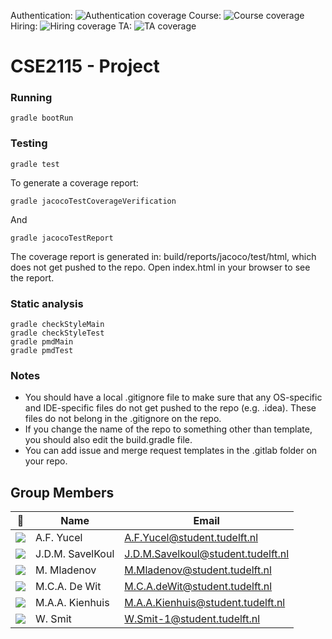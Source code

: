 Authentication: ![Authentication coverage](https://gitlab.ewi.tudelft.nl/cse2115/2021-2022/sem-group-13b/sem-repo-13b/badges/main/coverage.svg?job=test-authentication-service)
Course: ![Course coverage](https://gitlab.ewi.tudelft.nl/cse2115/2021-2022/sem-group-13b/sem-repo-13b/badges/main/coverage.svg?job=test-course-service)
Hiring: ![Hiring coverage](https://gitlab.ewi.tudelft.nl/cse2115/2021-2022/sem-group-13b/sem-repo-13b/badges/main/coverage.svg?job=test-hiring-service)
TA: ![TA coverage](https://gitlab.ewi.tudelft.nl/cse2115/2021-2022/sem-group-13b/sem-repo-13b/badges/main/coverage.svg?job=test-ta-service)

# CSE2115 - Project

### Running 
`gradle bootRun`

### Testing
```
gradle test
```

To generate a coverage report:
```
gradle jacocoTestCoverageVerification
```


And
```
gradle jacocoTestReport
```
The coverage report is generated in: build/reports/jacoco/test/html, which does not get pushed to the repo. Open index.html in your browser to see the report. 

### Static analysis
```
gradle checkStyleMain
gradle checkStyleTest
gradle pmdMain
gradle pmdTest
```

### Notes
- You should have a local .gitignore file to make sure that any OS-specific and IDE-specific files do not get pushed to the repo (e.g. .idea). These files do not belong in the .gitignore on the repo.
- If you change the name of the repo to something other than template, you should also edit the build.gradle file.
- You can add issue and merge request templates in the .gitlab folder on your repo. 

## Group Members

| 📸 | Name | Email |
|---|---|---|
| ![](https://gitlab.ewi.tudelft.nl/uploads/-/system/user/avatar/3525/avatar.png?width=400) | A.F. Yucel | A.F.Yucel@student.tudelft.nl |
| ![](https://gitlab.ewi.tudelft.nl/uploads/-/system/user/avatar/3658/avatar.png?width=400) | J.D.M. SavelKoul | J.D.M.Savelkoul@student.tudelft.nl |
| ![](https://gitlab.ewi.tudelft.nl/uploads/-/system/user/avatar/3404/avatar.png?width=400) | M. Mladenov | M.Mladenov@student.tudelft.nl |
| ![](https://gitlab.ewi.tudelft.nl/uploads/-/system/user/avatar/3883/avatar.png?width=400) | M.C.A. De Wit | M.C.A.deWit@student.tudelft.nl |
| ![](https://gitlab.ewi.tudelft.nl/uploads/-/system/user/avatar/3757/avatar.png?width=400) | M.A.A. Kienhuis | M.A.A.Kienhuis@student.tudelft.nl |
| ![](https://gitlab.ewi.tudelft.nl/uploads/-/system/user/avatar/3776/avatar.png?width=400) | W. Smit | W.Smit-1@student.tudelft.nl |


